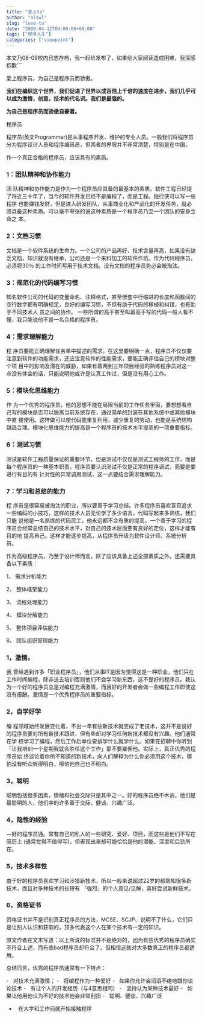 ```yaml
---
title: "爱上ta"
author: "alswl"
slug: "love-ta"
date: "2008-04-12T00:00:00+08:00"
tags: ["程序人生"]
categories: ["viewpoint"]
---
```


本文乃08-09校内日志存档，我一起给发布了，如果给大家阅读造成困难，我深感抱歉```

爱上程序员，为自己是程序员而骄傲。

**我们在编织这个世界，我们促进了世界以成百倍上千倍的速度在进步，我们几乎可以成为激情，创意，技术的代名词。我们是最强的。**

**为自己是程序员而骄傲自豪着。**

程序员

程序员(英文Programmer)是从事程序开发、维护的专业人员。一般我们将程序员分为程序设计人员和程序编码员，但两者的界限并不非常清楚，特别是在中国。

作一个真正合格的程序员，应该具有的素质。

### 1：团队精神和协作能力

团 队精神和协作能力是作为一个程序员应具备的最基本的素质。软件工程已经提了将近三十年了，当今的软件开发已经不是编程了，而是工程。独行侠可以写一些程序
也能赚钱发财，但是进入研发团队，从事商业化和产品化的开发任务，就必须具备这种素质。可以毫不夸张的说这种素质是一个程序员乃至一个团队的安身立命之 本。

### 2：文档习惯

文档是一个软件系统的生命力。一个公司的产品再好、技术含量再高，如果没有缺乏文档，知识就没有继承，公司还是一个来料加工的软件作坊。作为代码程序员，必须将30％
的工作时间写用于技术文档。没有文档的程序员势必会被淘汰。

### 3：规范化的代码编写习惯

知名软件公司的代码的变量命名、注释格式，甚至嵌套中行缩进的长度和函数间的空行数字都有明确规定，良好的编写习惯，不但有助于代码的移植和纠错，也有助于不同技术人
员之间的协作。 一些所谓的高手甚至叫嚣高手写的代码一般人看不懂，我只能说他不是一名合格的程序员。

### 4：需求理解能力

程 序员要能正确理解任务单中描述的需求。在这里要明确一点，程序员不仅仅要注意到软件的功能需求，还应注意软件的性能需求，要能正确评估自己的模块对整个项
目中的影响及潜在的威胁，如果有着两到三年项目经验的熟练程序员对这一点没有体会的话，只能说明他或许是认真工作过，但是没有用心工作。

### 5：模块化思维能力

作 为一个优秀的程序员，他的思想不能在局限当前的工作任务里面，要想想看自己写的模块是否可以脱离当前系统存在，通过简单的封装在其他系统中或其他模块中直
接使用。这样做可以使代码能重复利用，减少重复的劳动，也能是系统结构越趋合理。模块化思维能力的提高是一个程序员的技术水平提高的一项重要指标。

### 6：测试习惯

测试是软件工程质量保证的重要环节，但是测试不仅仅是测试工程师的工作，而是每个程序员的一种基本职责。程序员要认识测试不仅是正常的程序调试，而要是要进行有目的有
针对性的异常调用测试，这一点要结合需求理解能力。

### 7：学习和总结的能力

程 序员是很容易被淘汰的职业，所以要善于学习总结。许多程序员喜欢盲目追求一些编码的小技巧，这样的技术人员无论学了多少语言，代码写起来多熟练，我们只能
说他是一名熟练的代码民工，他永远都不会有质的提高。一个善于学习的程序员会经常总结自己的技术水平，对自己的技术层面要有良好的定位，这样才能有目的地
提高自己。这样才能逐步提高，从程序员升级为软件设计师、系统分析员。

作为高级程序员，乃至于设计师而言，除了应该具备上述全部素质之外，还需要具备以下素质：

1、 需求分析能力

2、 整体框架能力

3、 流程处理能力

4、 模块分解能力

5、 整体项目评估能力

6、 团队组织管理能力

### 1，激情。

我 曾经遇到许多「职业程序员」，他们从事IT是因为觉得这是一种职业，他们只在工作时间编程，除非送去培训否则他们不会学习新东西，这不是好的程序员。我认
为一个好的程序员总是对编程充满激情，而且好的开发者会做一些编程工作即使这没有报酬。激情是一个优秀程序员的重要指标。

### 2，自学好学

编 程领域始终发展变化着，不出一年有些新技术就变成了老技术，这并不是说好的程序员要对所有新技术跟进，但有些却对学习任何新技术都没有兴趣。他们通常在学
校学习了编程，然后工作后单位安排学什么就学什么。如果在招聘中你听到「让我培训一个星期我就会胜任这个工作」那不要雇佣他。实际上，真正优秀的程序员始
终谈论着你所不知道的新技术，向人们解释为什么你必须用这个技术，哪怕没有听众听得明白，哪怕他自己也不明白。

### 3，聪明

聪明包括很多因素，情绪和社会交际只是其中之一。好的程序员绝不木讷，他们是最聪明的人，他们中的许多善于交际，健谈、兴趣广泛。

### 4，隐性的经验

—好的程序员通。常有自己的私人的一些研究、爱好、项目，而这些是他们不写在简历上 (通常觉得不值得写)，但表现出来却可能恰恰是他的潜能、深度和后劲所在。

### 5，技术多样性

由于好的程序员喜欢学习和涉猎新技术，所以一般来说超过22岁的都熟知很多新技术，而且对多种技术的长短有 「强烈」的个人意见/见解，喜好尝试新鲜技术。

### 6，资格证书

资格证书并不是识别真正程序员的方法，MCSE、SCJP、说明不了什么，它们只是让别人认识和获取的，顶多代表这个人在某个技术有一定的知识。

原文作者在文末写道：以上所说的标准并不是绝对的，因为有些优秀的程序员确实不符合上述，而有些bad程序员却符合了。但相信这些对大多数真正的程序员都适用。

总结而言，优秀的程序员通常有一下特点：

-   对技术充满激情；
-   将编程作为一种爱好
-   如果你允许会滔滔不绝地跟你谈论技术
-   有过个人的开发经历（与4意思相同）
-   坚持认为某种技术最好
-   如果让他用他认为不好的技术他会非常别扭
-   聪明、健谈、兴趣广泛
-   在大学和工作前就开始接触程序

